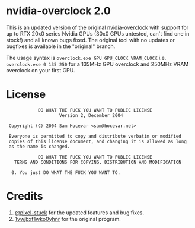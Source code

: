 # nvidia-overclock 2.0
This is an updated version of the original [nvidia-overclock](https://web.archive.org/web/20180221193221/https://1vwjbxf1wko0yhnr.wordpress.com/2015/08/10/overclocking-tools-for-nvidia-gpus-suck-i-made-my-own/) with support for up to RTX 20x0 series Nvidia GPUs (30x0 GPUs untested, can't find one in stock!) and all known bugs fixed. The original tool with no updates or bugfixes is available in the "original" branch.

The usage syntax is `overclock.exe GPU GPU_CLOCK VRAM_CLOCK` i.e. `overclock.exe 0 135 250` for a 135MHz GPU overclock and 250MHz VRAM overclock on your first GPU.

# License 
```
            DO WHAT THE FUCK YOU WANT TO PUBLIC LICENSE
                    Version 2, December 2004

 Copyright (C) 2004 Sam Hocevar <sam@hocevar.net>

 Everyone is permitted to copy and distribute verbatim or modified
 copies of this license document, and changing it is allowed as long
 as the name is changed.

            DO WHAT THE FUCK YOU WANT TO PUBLIC LICENSE
   TERMS AND CONDITIONS FOR COPYING, DISTRIBUTION AND MODIFICATION

  0. You just DO WHAT THE FUCK YOU WANT TO.
```

# Credits 
1. [@pixel-stuck](https://github.com/pixel-stuck) for the updated features and bug fixes.
2. [1vwjbxf1wko0yhnr](https://1vwjbxf1wko0yhnr.wordpress.com) for the original program.

